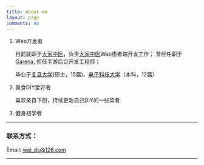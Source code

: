 ```yaml
---
title: About me
layout: page
comments: no
---
```


1. Web开发者    

   目前就职于[大家中医](http://www.dajiazhongyi.com)，负责[大家中医](http://www.dajiazhongyi.com)Web患者端开发工作；
   曾经任职于[Garena](https://www.garena.tw/), 担任手游后台开发工程师；

   毕业于[复旦大学](http://www.fudan.edu.cn)(硕士，15届)、[电子科技大学](http://www.uestc.edu.cn)（本科，12届）


2. 美食DIY爱好者  

   喜欢亲自下厨，持续更新自己DIY的一些菜肴

3. 健身初学者  

----

### 联系方式：        

Email: [wei_ds@126.com](mailto:wei_ds@126.com)     

----
